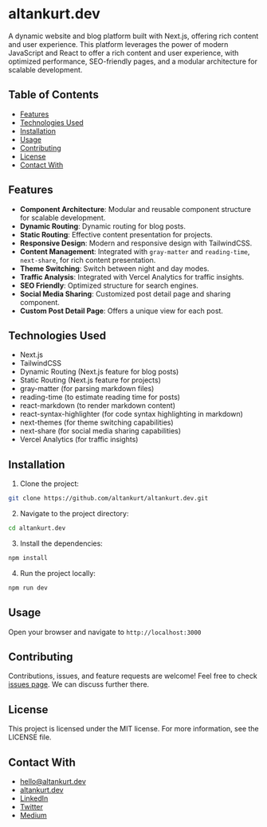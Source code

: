# altankurt.dev

A dynamic website and blog platform built with Next.js, offering rich content and user experience. 
This platform leverages the power of modern JavaScript and React to offer a rich content and user experience, with optimized performance, SEO-friendly pages, and a modular architecture for scalable development.

## Table of Contents

- [Features](#features)
- [Technologies Used](#technologies-used)
- [Installation](#installation)
- [Usage](#usage)
- [Contributing](#contributing)
- [License](#License)
- [Contact With](#contact-with)

## Features

- **Component Architecture**: Modular and reusable component structure for scalable development.
- **Dynamic Routing**: Dynamic routing for blog posts.
- **Static Routing**: Effective content presentation for projects.
- **Responsive Design**: Modern and responsive design with TailwindCSS.
- **Content Management**: Integrated with `gray-matter` and `reading-time`, `next-share`, for rich content presentation.
- **Theme Switching**: Switch between night and day modes.
- **Traffic Analysis**: Integrated with Vercel Analytics for traffic insights.
- **SEO Friendly**: Optimized structure for search engines.
- **Social Media Sharing**: Customized post detail page and sharing component.
- **Custom Post Detail Page**: Offers a unique view for each post.

## Technologies Used

- Next.js
- TailwindCSS
- Dynamic Routing (Next.js feature for blog posts)
- Static Routing (Next.js feature for projects)
- gray-matter (for parsing markdown files)
- reading-time (to estimate reading time for posts)
- react-markdown (to render markdown content)
- react-syntax-highlighter (for code syntax highlighting in markdown)
- next-themes (for theme switching capabilities)
- next-share (for social media sharing capabilities)
- Vercel Analytics (for traffic insights)

## Installation

1. Clone the project:

```bash
git clone https://github.com/altankurt/altankurt.dev.git
```
2. Navigate to the project directory:

```bash
cd altankurt.dev
```

3. Install the dependencies:

```bash
npm install
```

4. Run the project locally:

```bash
npm run dev
```

## Usage

Open your browser and navigate to `http://localhost:3000`

## Contributing

Contributions, issues, and feature requests are welcome! Feel free to check [issues page](https://github.com/altankurt/altankurt.dev/issues).
 We can discuss further there.

## License

This project is licensed under the MIT license. For more information, see the LICENSE file.

## Contact With

- [hello@altankurt.dev](mailto:hello@altankurt.dev)
- [altankurt.dev](https://altankurt.dev)
- [LinkedIn](https://www.linkedin.com/in/altankurt/)
- [Twitter](https://www.twitter.com/aaltankurt)
- [Medium](https://medium.com/@altankurt)
